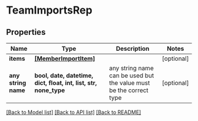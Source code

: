 # TeamImportsRep


## Properties
Name | Type | Description | Notes
------------ | ------------- | ------------- | -------------
**items** | [**[MemberImportItem]**](MemberImportItem.md) |  | [optional] 
**any string name** | **bool, date, datetime, dict, float, int, list, str, none_type** | any string name can be used but the value must be the correct type | [optional]

[[Back to Model list]](../README.md#documentation-for-models) [[Back to API list]](../README.md#documentation-for-api-endpoints) [[Back to README]](../README.md)


